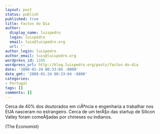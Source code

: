 ```yaml
---
layout: post
status: publish
published: true
title: Factos do Dia
author:
  display_name: luispedro
  login: luispedro
  email: luis@luispedro.org
  url: ''
author_login: luispedro
author_email: luis@luispedro.org
wordpress_id: 1245
wordpress_url: http://blog.luispedro.org/posts/factos-do-dia
date: '2008-01-24 00:33:04 -0800'
date_gmt: '2008-01-24 00:33:04 -0800'
categories:
- Portugal
tags: []
comments: []
---
```

<p>Cerca de 40% dos doutorados em ci&Atilde;&ordf;ncia e engenharia a trabalhar nos EUA nasceram no estrangeiro. Cerca de um ter&Atilde;&sect;o das startup de Silicon Valley foram come&Atilde;&sect;adas por chineses ou indianos.</p>
<p>(The Economist)</p>

